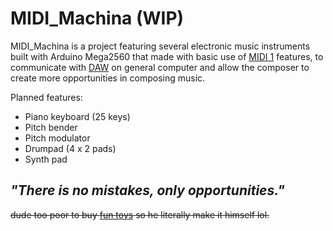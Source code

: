 # MIDI_Machina (WIP)
MIDI_Machina is a project featuring several electronic music instruments built with Arduino Mega2560 that made with basic use of [MIDI 1](https://en.wikipedia.org/wiki/MIDI "Wikipedia - MIDI") features, to communicate with [DAW](https://en.wikipedia.org/wiki/Digital_audio_workstation "Digital Audio Workstation") on general computer and allow the composer to create more opportunities in composing music.

Planned features:
- Piano keyboard (25 keys)
- Pitch bender
- Pitch modulator
- Drumpad (4 x 2 pads)
- Synth pad

_"There is no mistakes, only opportunities."_
---
~~dude too poor to buy [fun toys](https://www.amazon.com/engineering-Portable-Synthesizer-Controller-Recorder/dp/B00CXSJUZS/ref=sr_1_1?keywords=teenage+engineering+op1&qid=1648444874&sr=8-1 ":(") so he literally make it himself lol.~~
